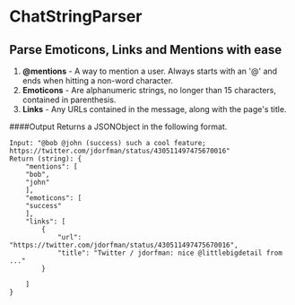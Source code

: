 # ChatStringParser
## Parse Emoticons, Links and Mentions with ease

1. **@mentions** - A way to mention a user. Always starts with an '@' and ends when hitting a
non-word character.
2. **Emoticons** - Are alphanumeric strings, no longer than 15 characters, contained in parenthesis.
3. **Links** - Any URLs contained in the message, along with the page's title.

####Output
Returns a JSONObject in the following format.

```
Input: "@bob @john (success) such a cool feature; https://twitter.com/jdorfman/status/430511497475670016"
Return (string): {
    "mentions": [
    "bob",
    "john"
    ],
    "emoticons": [
    "success"
    ],
    "links": [
        {
            "url": "https://twitter.com/jdorfman/status/430511497475670016",
            "title": "Twitter / jdorfman: nice @littlebigdetail from ..."
        }

    ]
}

```